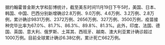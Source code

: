 据约翰霍普金斯大学和彭博统计，截至美东时间11月19日下午5时，美国、日本、韩国、中国、巴西分别新增确诊2.8万例、9.0万例、4.6万例、3.2万例、2.8万例，累计确诊9831万例、2372万例、2656万例、327万例、3500万例，疫苗接种完毕比率为67.0%、81.7%、86.3%、89.8%、81.3%。此外，印度、法国、德国、英国、意大利、俄罗斯、土耳其、西班牙、越南、澳大利亚累计确诊超过1000万例。目前全球累计确诊6.38亿例，累计死亡662万例。